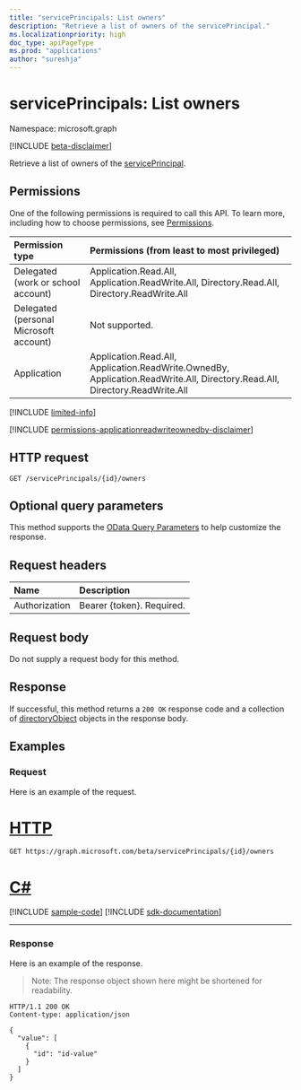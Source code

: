 ```yaml
---
title: "servicePrincipals: List owners"
description: "Retrieve a list of owners of the servicePrincipal."
ms.localizationpriority: high
doc_type: apiPageType
ms.prod: "applications"
author: "sureshja"
---
```


# servicePrincipals: List owners

Namespace: microsoft.graph

[!INCLUDE [beta-disclaimer](../../includes/beta-disclaimer.md)]

Retrieve a list of owners of the [servicePrincipal](../resources/serviceprincipal.md).

## Permissions
One of the following permissions is required to call this API. To learn more, including how to choose permissions, see [Permissions](/graph/permissions-reference).

|Permission type      | Permissions (from least to most privileged)              |
|:--------------------|:---------------------------------------------------------|
|Delegated (work or school account) | Application.Read.All, Application.ReadWrite.All, Directory.Read.All, Directory.ReadWrite.All    |
|Delegated (personal Microsoft account) | Not supported.    |
|Application | Application.Read.All, Application.ReadWrite.OwnedBy, Application.ReadWrite.All, Directory.Read.All, Directory.ReadWrite.All |

[!INCLUDE [limited-info](../../includes/limited-info.md)]

[!INCLUDE [permissions-applicationreadwriteownedby-disclaimer](../../includes/permissions-applicationreadwriteownedby-disclaimer.md)]

## HTTP request
<!-- { "blockType": "ignored" } -->
```http
GET /servicePrincipals/{id}/owners
```
## Optional query parameters
This method supports the [OData Query Parameters](/graph/query-parameters) to help customize the response.

## Request headers
| Name           | Description                |
|:---------------|:---------------------------|
| Authorization  | Bearer {token}. Required.  |

## Request body
Do not supply a request body for this method.

## Response

If successful, this method returns a `200 OK` response code and a collection of [directoryObject](../resources/directoryobject.md) objects in the response body.
## Examples
### Request
Here is an example of the request.


# [HTTP](#tab/http)
<!-- {
  "blockType": "request",
  "name": "serviceprincipal_get_owners"
}-->
```msgraph-interactive
GET https://graph.microsoft.com/beta/servicePrincipals/{id}/owners
```

# [C#](#tab/csharp)
[!INCLUDE [sample-code](../includes/snippets/csharp/serviceprincipal-get-owners-csharp-snippets.md)]
[!INCLUDE [sdk-documentation](../includes/snippets/snippets-sdk-documentation-link.md)]

---

### Response
Here is an example of the response.

> Note: The response object shown here might be shortened for readability.
<!-- {
  "blockType": "response",
  "truncated": true,
  "@odata.type": "microsoft.graph.directoryObject",
  "isCollection": true
} -->

```http
HTTP/1.1 200 OK
Content-type: application/json

{
  "value": [
    {
      "id": "id-value"
    }
  ]
}
```

<!-- uuid: 8fcb5dbc-d5aa-4681-8e31-b001d5168d79
2015-10-25 14:57:30 UTC -->
<!--
{
  "type": "#page.annotation",
  "description": "List owners",
  "keywords": "",
  "section": "documentation",
  "tocPath": "",
  "suppressions": [
  ]
}
-->

